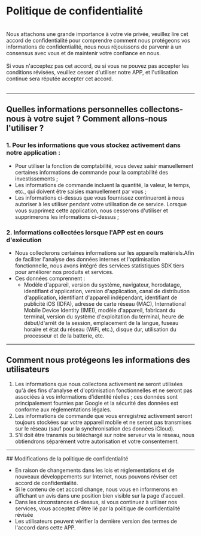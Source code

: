 # Politique de confidentialité
<br>
Nous attachons une grande importance à votre vie privée, veuillez lire cet accord de confidentialité pour comprendre comment nous protégeons vos informations de confidentialité, nous nous réjouissons de parvenir à un consensus avec vous et de maintenir votre confiance en nous.
<br><br>Si vous n'acceptez pas cet accord, ou si vous ne pouvez pas accepter les conditions révisées, veuillez cesser d'utiliser notre APP, et l'utilisation continue sera réputée accepter cet accord.
<br><br>

***

## Quelles informations personnelles collectons-nous à votre sujet ? Comment allons-nous l'utiliser ?
### 1. Pour les informations que vous stockez activement dans notre application :
   - Pour utiliser la fonction de comptabilité, vous devez saisir manuellement certaines informations de commande pour la comptabilité des investissements ;
   - Les informations de commande incluent la quantité, la valeur, le temps, etc., qui doivent être saisies manuellement par vous ;
   - Les informations ci-dessus que vous fournissez continueront à nous autoriser à les utiliser pendant votre utilisation de ce service. Lorsque vous supprimez cette application, nous cesserons d'utiliser et supprimerons les informations ci-dessus ;

### 2. Informations collectées lorsque l'APP est en cours d'exécution
   - Nous collecterons certaines informations sur les appareils matériels.Afin de faciliter l'analyse des données internes et l'optimisation fonctionnelle, nous avons intégré des services statistiques SDK tiers pour améliorer nos produits et services.
   - Ces données comprennent :
      - Modèle d'appareil, version du système, navigateur, horodatage, identifiant d'application, version d'application, canal de distribution d'application, identifiant d'appareil indépendant, identifiant de publicité iOS (IDFA), adresse de carte réseau (MAC), International Mobile Device Identity (IMEI), modèle d'appareil, fabricant du terminal, version du système d'exploitation du terminal, heure de début/d'arrêt de la session, emplacement de la langue, fuseau horaire et état du réseau (WiFi, etc.), disque dur, utilisation du processeur et de la batterie, etc.

***
## Comment nous protégeons les informations des utilisateurs
   1. Les informations que nous collectons activement ne seront utilisées qu'à des fins d'analyse et d'optimisation fonctionnelles et ne seront pas associées à vos informations d'identité réelles ; ces données sont principalement fournies par Google et la sécurité des données est conforme aux réglementations légales.
   2. Les informations de commande que vous enregistrez activement seront toujours stockées sur votre appareil mobile et ne seront pas transmises sur le réseau (sauf pour la synchronisation des données iCloud).
   3. S'il doit être transmis ou téléchargé sur notre serveur via le réseau, nous obtiendrons séparément votre autorisation et votre consentement.
***
## Modifications de la politique de confidentialité
   - En raison de changements dans les lois et réglementations et de nouveaux développements sur Internet, nous pouvons réviser cet accord de confidentialité.
   - Si le contenu de cet accord change, nous vous en informerons en affichant un avis dans une position bien visible sur la page d'accueil.
   - Dans les circonstances ci-dessus, si vous continuez à utiliser nos services, vous acceptez d'être lié par la politique de confidentialité révisée
   - Les utilisateurs peuvent vérifier la dernière version des termes de l'accord dans cette APP.
